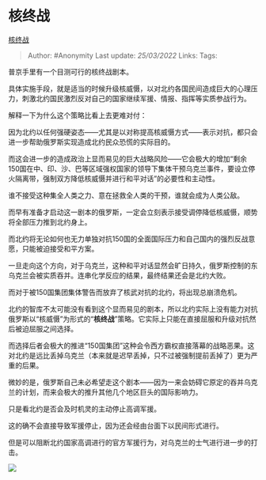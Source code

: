 # 核终战
[核终战](https://zhuanlan.zhihu.com/p/484578437)

> Author: #Anonymity
> Last update: *25/03/2022*
> Links:
> Tags:

普京手里有一个目测可行的核终战剧本。

具体实施手段，就是适当的时候升级核威慑，以对北约各国民间造成巨大的心理压力，刺激北约国民激烈反对自己的国家继续军援、情报、指挥等实质参战行为。

解释一下为什么这个策略比看上去更难对付：

因为北约以任何强硬姿态——尤其是以对称提高核威慑方式——表示对抗，都只会进一步帮助俄罗斯实现造成北约民众恐慌的实际目的。

而这会进一步的造成政治上显而易见的巨大战略风险——它会极大的增加“剩余150国在中、印、沙、巴等区域强权国家的领导下集体干预乌克兰事件，要设立停火隔离带，强制双方降低核威慑并进行和平对话”的必要性和主动性。

谁不接受这种集全人类之力、意在拯救全人类的干预，谁就会成为人类公敌。

而早有准备才启动这一剧本的俄罗斯，一定会立刻表示接受调停降低核威慑，顺势将全部压力推到北约身上。

而北约将无论如何也无力单独对抗150国的全面国际压力和自己国内的强烈反战意愿，只能被迫接受和平方案。

一旦走向这个方向，对于乌克兰，这种和平对话显然会旷日持久，俄罗斯控制的东乌克兰会被实质吞并。连串化学反应的结果，最终结果还会是北约大败。

而对于被150国集团集体警告而放弃了核武对抗的北约，将出现总崩溃危机。

北约的智库不太可能没有看到这个显而易见的剧本，所以北约实际上没有能力对抗俄罗斯以“核威慑”为形式的“**核终战**”策略。它实际上只能在直接屈服和升级对抗然后被迫屈服之间选择。

而选择后者会极大的推进“150国集团”这种会令西方霸权直接落幕的战略恶果。这对北约是远比丢掉乌克兰（本来就是迟早丢掉，只不过被强制提前丢掉了）更为严重的后果。

微妙的是，俄罗斯自己未必希望走这个剧本——因为一来会妨碍它原定的吞并乌克兰的计划，而来会极大的推升其他几个地区巨头的国际影响力。

只是看北约是否会及时机灵的主动停止高调军援。

这的确不会直接导致军援停止，因为还会经由台面下以民间形式进行。

但是可以阻断北约国家高调进行的官方军援行为，对乌克兰的士气进行进一步的打击。

![](https://pic4.zhimg.com/v2-426cb5712a400d66490c494f03e8c5db_b.jpg)

